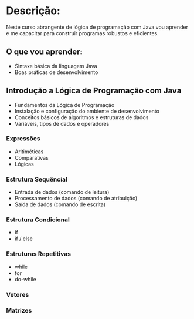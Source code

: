 # Descrição:

Neste curso abrangente de lógica de programação com Java vou aprender e me capacitar para construir programas robustos e eficientes. 

## O que vou aprender:

* Sintaxe básica da linguagem Java
* Boas práticas de desenvolvimento

## Introdução a Lógica de Programação com Java

* Fundamentos da Lógica de Programação
* Instalação e configuração do ambiente de desenvolvimento
* Conceitos básicos de algoritmos e estruturas de dados
* Variáveis, tipos de dados e operadores

### Expressões
* Aritiméticas
* Comparativas
* Lógicas

### Estrutura Sequêncial

* Entrada de dados (comando de leitura)
* Processamento de dados (comando de atribuição)
* Saída de dados (comando de escrita)

### Estrutura Condicional
* if
* if / else

### Estruturas Repetitivas
* while
* for
* do-while

### Vetores
### Matrizes



